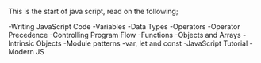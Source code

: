 This is the start of java script, read on the following;

-Writing JavaScript Code
-Variables
-Data Types
-Operators
-Operator Precedence
-Controlling Program Flow
-Functions
-Objects and Arrays
-Intrinsic Objects
-Module patterns
-var, let and const
-JavaScript Tutorial
-Modern JS
